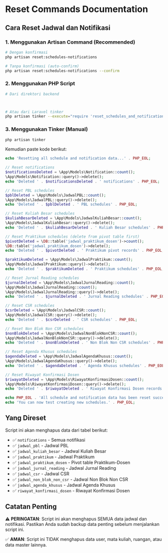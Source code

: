# Reset Commands Documentation

## Cara Reset Jadwal dan Notifikasi

### 1. Menggunakan Artisan Command (Recommended)

```bash
# Dengan konfirmasi
php artisan reset:schedules-notifications

# Tanpa konfirmasi (auto-confirm)
php artisan reset:schedules-notifications --confirm
```

### 2. Menggunakan PHP Script

```bash
# Dari direktori backend



# Atau dari Laravel tinker
php artisan tinker --execute="require 'reset_schedules_and_notifications.php';"
```

### 3. Menggunakan Tinker (Manual)

```bash
php artisan tinker
```

Kemudian paste kode berikut:

```php
echo 'Resetting all schedule and notification data...' . PHP_EOL;

// Reset notifications
$notificationsDeleted = \App\Models\Notification::count();
\App\Models\Notification::query()->delete();
echo 'Deleted ' . $notificationsDeleted . ' notifications' . PHP_EOL;

// Reset PBL schedules
$pblDeleted = \App\Models\JadwalPBL::count();
\App\Models\JadwalPBL::query()->delete();
echo 'Deleted ' . $pblDeleted . ' PBL schedules' . PHP_EOL;

// Reset Kuliah Besar schedules
$kuliahBesarDeleted = \App\Models\JadwalKuliahBesar::count();
\App\Models\JadwalKuliahBesar::query()->delete();
echo 'Deleted ' . $kuliahBesarDeleted . ' Kuliah Besar schedules' . PHP_EOL;

// Reset Praktikum schedules (delete from pivot table first)
$pivotDeleted = \DB::table('jadwal_praktikum_dosen')->count();
\DB::table('jadwal_praktikum_dosen')->delete();
echo 'Deleted ' . $pivotDeleted . ' Praktikum pivot records' . PHP_EOL;

$praktikumDeleted = \App\Models\JadwalPraktikum::count();
\App\Models\JadwalPraktikum::query()->delete();
echo 'Deleted ' . $praktikumDeleted . ' Praktikum schedules' . PHP_EOL;

// Reset Jurnal Reading schedules
$jurnalDeleted = \App\Models\JadwalJurnalReading::count();
\App\Models\JadwalJurnalReading::count();
\App\Models\JadwalJurnalReading::query()->delete();
echo 'Deleted ' . $jurnalDeleted . ' Jurnal Reading schedules' . PHP_EOL;

// Reset CSR schedules
$csrDeleted = \App\Models\JadwalCSR::count();
\App\Models\JadwalCSR::query()->delete();
echo 'Deleted ' . $csrDeleted . ' CSR schedules' . PHP_EOL;

// Reset Non Blok Non CSR schedules
$nonBlokDeleted = \App\Models\JadwalNonBlokNonCSR::count();
\App\Models\JadwalNonBlokNonCSR::query()->delete();
echo 'Deleted ' . $nonBlokDeleted . ' Non Blok Non CSR schedules' . PHP_EOL;

// Reset Agenda Khusus schedules
$agendaDeleted = \App\Models\JadwalAgendaKhusus::count();
\App\Models\JadwalAgendaKhusus::query()->delete();
echo 'Deleted ' . $agendaDeleted . ' Agenda Khusus schedules' . PHP_EOL;

// Reset Riwayat Konfirmasi Dosen
$riwayatDeleted = \App\Models\RiwayatKonfirmasiDosen::count();
\App\Models\RiwayatKonfirmasiDosen::query()->delete();
echo 'Deleted ' . $riwayatDeleted . ' Riwayat Konfirmasi Dosen records' . PHP_EOL;

echo PHP_EOL . 'All schedule and notification data has been reset successfully!' . PHP_EOL;
echo 'You can now test creating new schedules.' . PHP_EOL;
```

## Yang Direset

Script ini akan menghapus data dari tabel berikut:

-   ✅ `notifications` - Semua notifikasi
-   ✅ `jadwal_pbl` - Jadwal PBL
-   ✅ `jadwal_kuliah_besar` - Jadwal Kuliah Besar
-   ✅ `jadwal_praktikum` - Jadwal Praktikum
-   ✅ `jadwal_praktikum_dosen` - Pivot table Praktikum-Dosen
-   ✅ `jadwal_jurnal_reading` - Jadwal Jurnal Reading
-   ✅ `jadwal_csr` - Jadwal CSR
-   ✅ `jadwal_non_blok_non_csr` - Jadwal Non Blok Non CSR
-   ✅ `jadwal_agenda_khusus` - Jadwal Agenda Khusus
-   ✅ `riwayat_konfirmasi_dosen` - Riwayat Konfirmasi Dosen

## Catatan Penting

⚠️ **PERINGATAN**: Script ini akan menghapus SEMUA data jadwal dan notifikasi. Pastikan Anda sudah backup data penting sebelum menjalankan script ini.

✅ **AMAN**: Script ini TIDAK menghapus data user, mata kuliah, ruangan, atau data master lainnya.
